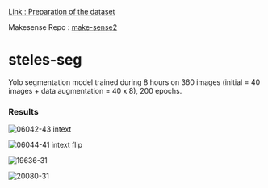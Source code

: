 [Link : Preparation of the dataset](https://youtu.be/yPppskB2zK8)

Makesense Repo : [make-sense2](https://github.com/AY2018/make-sense2)

# steles-seg

Yolo segmentation model trained during 8 hours on 360 images (initial = 40 images + data augmentation = 40 x 8), 200 epochs. 

### Results 
![06042-43 intext](./result_imgs/06042-43_intext.jpg)

![06044-41 intext flip](./result_imgs/06044-41_intext_flip.jpg)

![19636-31](./result_imgs/19636-31.JPG)

![20080-31](./result_imgs/20080-31.JPG)




